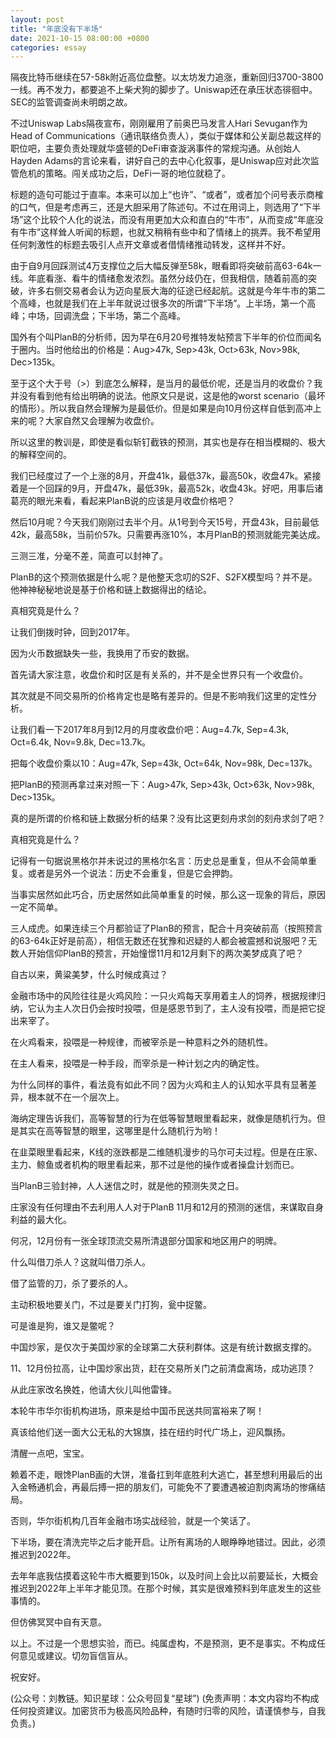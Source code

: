 ```yaml
---
layout: post
title: "年底没有下半场"
date: 2021-10-15 08:00:00 +0800
categories: essay
---
```


隔夜比特币继续在57-58k附近高位盘整。以太坊发力追涨，重新回归3700-3800一线。再不发力，都要追不上柴犬狗的脚步了。Uniswap还在承压状态徘徊中。SEC的监管调查尚未明朗之故。

不过Uniswap Labs隔夜宣布，刚刚雇用了前奥巴马发言人Hari Sevugan作为Head of Communications（通讯联络负责人），类似于媒体和公关副总裁这样的职位吧，主要负责处理就华盛顿的DeFi审查漩涡事件的常规沟通。从创始人Hayden Adams的言论来看，讲好自己的去中心化叙事，是Uniswap应对此次监管危机的策略。闯关成功之后，DeFi一哥的地位就稳了。

标题的造句可能过于直率。本来可以加上“也许”、“或者”，或者加个问号表示商榷的口气，但是考虑再三，还是大胆采用了陈述句。不过在用词上，则选用了“下半场”这个比较个人化的说法，而没有用更加大众和直白的“牛市”，从而变成“年底没有牛市”这样耸人听闻的标题，也就又稍稍有些中和了情绪上的挑弄。我不希望用任何刺激性的标题去吸引人点开文章或者借情绪推动转发，这样并不好。

由于自9月回踩测试4万支撑位之后大幅反弹至58k，眼看即将突破前高63-64k一线。年底看涨、看牛的情绪愈发浓烈。虽然分歧仍在，但我相信，随着前高的突破，许多右侧交易者会认为迈向星辰大海的征途已经起航。这就是今年牛市的第二个高峰，也就是我们在上半年就说过很多次的所谓“下半场”。上半场，第一个高峰；中场，回调洗盘；下半场，第二个高峰。

国外有个叫PlanB的分析师，因为早在6月20号推特发帖预言下半年的价位而闻名于圈内。当时他给出的价格是：Aug>47k, Sep>43k, Oct>63k, Nov>98k, Dec>135k。

至于这个大于号（>）到底怎么解释，是当月的最低价呢，还是当月的收盘价？我并没有看到他有给出明确的说法。他原文只是说，这是他的worst scenario（最坏的情形）。所以我自然会理解为是最低价。但是如果是向10月份这样自低到高冲上来的呢？大家自然又会理解为收盘价。

所以这里的教训是，即使是看似斩钉截铁的预测，其实也是存在相当模糊的、极大的解释空间的。

我们已经度过了一个上涨的8月，开盘41k，最低37k，最高50k，收盘47k。紧接着是一个回踩的9月，开盘47k，最低39k，最高52k，收盘43k。好吧，用事后诸葛亮的眼光来看，看起来PlanB说的应该是月收盘价格吧？

然后10月呢？今天我们刚刚过去半个月。从1号到今天15号，开盘43k，目前最低42k，最高58k，当前价57k。只需要再涨10%，本月PlanB的预测就能完美达成。

三测三准，分毫不差，简直可以封神了。

PlanB的这个预测依据是什么呢？是他整天念叨的S2F、S2FX模型吗？并不是。他神神秘秘地说是基于价格和链上数据得出的结论。

真相究竟是什么？

让我们倒拨时钟，回到2017年。

因为火币数据缺失一些，我换用了币安的数据。

首先请大家注意，收盘价和时区是有关系的，并不是全世界只有一个收盘价。

其次就是不同交易所的价格肯定也是略有差异的。但是不影响我们这里的定性分析。

让我们看一下2017年8月到12月的月度收盘价吧：Aug=4.7k, Sep=4.3k, Oct=6.4k, Nov=9.8k, Dec=13.7k。

把每个收盘价乘以10：Aug=47k, Sep=43k, Oct=64k, Nov=98k, Dec=137k。

把PlanB的预测再拿过来对照一下：Aug>47k, Sep>43k, Oct>63k, Nov>98k, Dec>135k。

真的是所谓的价格和链上数据分析的结果？没有比这更刻舟求剑的刻舟求剑了吧？

真相究竟是什么？

记得有一句据说黑格尔并未说过的黑格尔名言：历史总是重复，但从不会简单重复。或者是另外一个说法：历史不会重复，但是它会押韵。

当事实居然如此巧合，历史居然如此简单重复的时候，那么这一现象的背后，原因一定不简单。

三人成虎。如果连续三个月都验证了PlanB的预言，配合十月突破前高（按照预言的63-64k正好是前高），相信无数还在犹豫和迟疑的人都会被震撼和说服吧？无数人开始信仰PlanB的预言，开始憧憬11月和12月剩下的两次美梦成真了吧？

自古以来，黄粱美梦，什么时候成真过？

金融市场中的风险往往是火鸡风险：一只火鸡每天享用着主人的饲养，根据规律归纳，它认为主人次日仍会按时投喂，但是感恩节到了，主人没有投喂，而是把它捉出来宰了。

在火鸡看来，投喂是一种规律，而被宰杀是一种意料之外的随机性。

在主人看来，投喂是一种手段，而宰杀是一种计划之内的确定性。

为什么同样的事件，看法竟有如此不同？因为火鸡和主人的认知水平具有显著差异，根本就不在一个层次上。

海纳定理告诉我们，高等智慧的行为在低等智慧眼里看起来，就像是随机行为。但是其实在高等智慧的眼里，这哪里是什么随机行为哟！

在韭菜眼里看起来，K线的涨跌都是二维随机漫步的马尔可夫过程。但是在庄家、主力、鲸鱼或者机构的眼里看起来，那不过是他的操作或者操盘计划而已。

当PlanB三验封神，人人迷信之时，就是他的预测失灵之日。

庄家没有任何理由不去利用人人对于PlanB 11月和12月的预测的迷信，来谋取自身利益的最大化。

何况，12月份有一张全球顶流交易所清退部分国家和地区用户的明牌。

什么叫借刀杀人？这就叫借刀杀人。

借了监管的刀，杀了要杀的人。

主动积极地要关门，不过是要关门打狗，瓮中捉鳖。

可是谁是狗，谁又是鳖呢？

中国炒家，是仅次于美国炒家的全球第二大获利群体。这是有统计数据支撑的。

11、12月份拉高，让中国炒家出货，赶在交易所关门之前清盘离场，成功逃顶？

从此庄家改名换姓，他请大伙儿叫他雷锋。

本轮牛市华尔街机构进场，原来是给中国币民送共同富裕来了啊！

真该给他们送一面大公无私的大锦旗，挂在纽约时代广场上，迎风飘扬。

清醒一点吧，宝宝。

赖着不走，眼馋PlanB画的大饼，准备扛到年底胜利大逃亡，甚至想利用最后的出入金畅通机会，再最后搏一把的朋友们，可能免不了要遭遇被迫割肉离场的惨痛结局。

否则，华尔街机构几百年金融市场实战经验，就是一个笑话了。

下半场，要在清洗完毕之后才能开启。让所有离场的人眼睁睁地错过。因此，必须推迟到2022年。

去年年底我估摸着这轮牛市大概要到150k，以及时间上会比以前要延长，大概会推迟到2022年上半年才能见顶。在那个时候，其实是很难预料到年底发生的这些事情的。

但仿佛冥冥中自有天意。

以上。不过是一个思想实验，而已。纯属虚构，不是预测，更不是事实。不构成任何意见或建议。切勿盲信盲从。

祝安好。

(公众号：刘教链。知识星球：公众号回复“星球”)
(免责声明：本文内容均不构成任何投资建议。加密货币为极高风险品种，有随时归零的风险，请谨慎参与，自我负责。)
